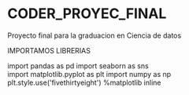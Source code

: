 # CODER_PROYEC_FINAL
Proyecto final para la graduacion en Ciencia de datos

IMPORTAMOS LIBRERIAS

import pandas as pd
import seaborn as sns   
import  matplotlib.pyplot as plt
import numpy as np
plt.style.use('fivethirtyeight')
%matplotlib inline


